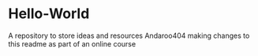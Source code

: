 # Hello-World
A repository to store ideas and resources
Andaroo404 making changes to this readme as part of an online course
